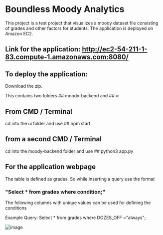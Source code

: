 # Boundless Moody Analytics
This project is a test project that visualizes a moody dataset file consisting of grades and other factors for students.
The application is deployed on Amazon EC2.

## Link for the application: http://ec2-54-211-1-83.compute-1.amazonaws.com:8080/

## To deploy the application: 
Download the zip. 

This contains two folders ## moody-backend and ## ui

## From CMD / Terminal 

cd into the ui folder and use ## npm start

## from a second CMD / Terminal 

cd into the moody-backend folder and use ## python3 app.py


## For the application webpage

The table is defined as grades. 
So while inserting a query use the format 

 ### "Select * from grades where condition;"

The following columns with unique values can be used for defining the conditions

Example Query: Select * from grades where DOZES_OFF ="always";

![image](https://user-images.githubusercontent.com/91026979/163110191-cf300ddb-aa58-4a75-8b15-31987b1cc553.png)



